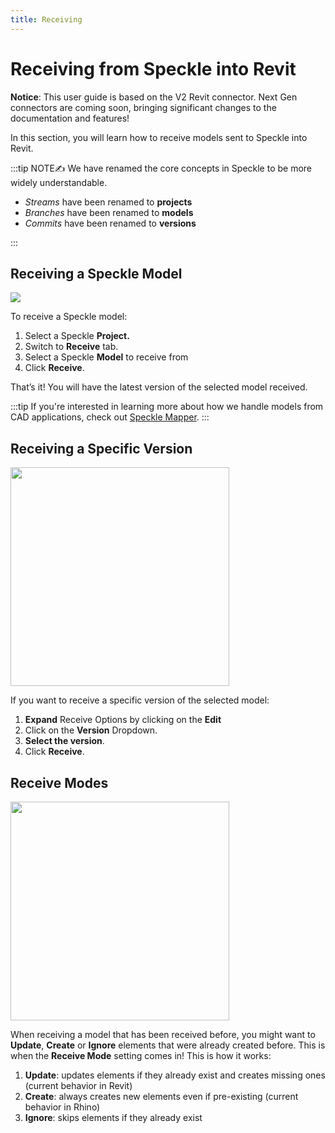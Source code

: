 ```yaml
---
title: Receiving
---
```


# Receiving from Speckle into Revit

<div class="banner-ribbon">
  <span><b>Notice</b>: This user guide is based on the V2 Revit connector.</span>
  <span class="next-gen">Next Gen connectors are coming soon, bringing significant changes to the documentation and features!</span>
</div>

In this section, you will learn how to receive models sent to Speckle into Revit.

:::tip NOTE✍️
We have renamed the core concepts in Speckle to be more widely understandable.

- *Streams* have been renamed to **projects**
- *Branches* have been renamed to **models**
- *Commits* have been renamed to **versions**

:::

## Receiving a Speckle Model

<img class="rounded-dropshadow" src="./img-revit/receiving-model.gif">

To receive a Speckle model:

1. Select a Speckle **Project.**
2. Switch to **Receive** tab.
3. Select a Speckle **Model** to receive from
4. Click **Receive**.

That’s it! You will have the latest version of the selected model received.

:::tip
If you're interested in learning more about how we handle models from CAD applications, check out [Speckle Mapper](/user/mapping-tool.md).
:::

## Receiving a Specific Version

<img class="rounded-dropshadow" src="./img-revit/receive-specific-version.png" width=350>

If you want to receive a specific version of the selected model:

1. **Expand** Receive Options by clicking on the **Edit**
2. Click on the **Version** Dropdown.
3. **Select the version**.
4. Click **Receive**.

## Receive Modes

<img class="rounded-dropshadow" src="./img-revit/receive-modes.png" width=350>

When receiving a model that has been received before, you might want to **Update**, **Create** or **Ignore** elements that were already created before. This is when the **Receive Mode** setting comes in! This is how it works:

1. **Update**: updates elements if they already exist and creates missing ones (current behavior in Revit)
2. **Create**: always creates new elements even if pre-existing (current behavior in Rhino)
3. **Ignore**: skips elements if they already exist
